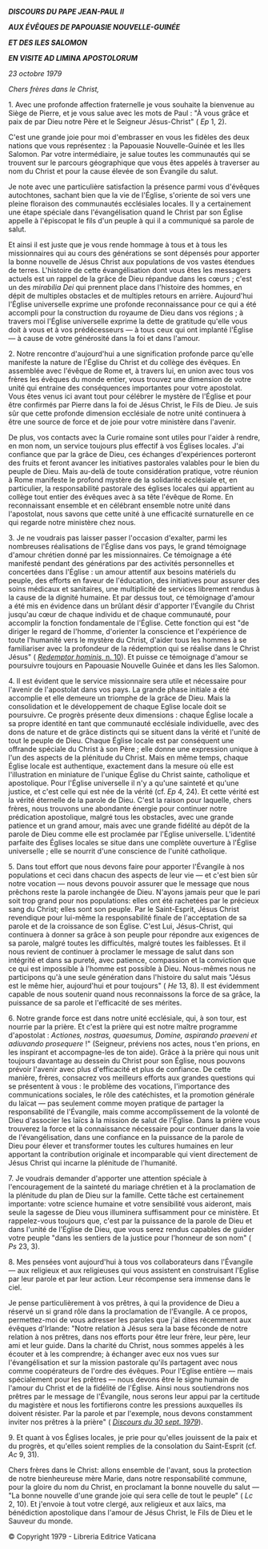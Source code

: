 ***DISCOURS DU PAPE JEAN-PAUL II***

***AUX ÉVÊQUES DE PAPOUASIE NOUVELLE-GUINÉE***

***ET DES ILES SALOMON***

***EN VISITE AD LIMINA APOSTOLORUM***

*23 octobre 1979*

*Chers frères dans le Christ,*

1. Avec une profonde affection fraternelle je vous souhaite la bienvenue au Siège de Pierre, et je vous salue avec les mots de Paul : "À vous grâce et paix de par Dieu notre Père et le Seigneur Jésus-Christ" ( *Ep* 1, 2).

C'est une grande joie pour moi d'embrasser en vous les fidèles des deux nations que vous représentez : la Papouasie Nouvelle-Guinée et les Iles Salomon. Par votre intermédiaire, je salue toutes les communautés qui se trouvent sur le parcours géographique que vous êtes appelés à traverser au nom du Christ et pour la cause élevée de son Évangile du salut.

Je note avec une particulière satisfaction la présence parmi vous d'évêques autochtones, sachant bien que la vie de l'Église, s'oriente de soi vers une pleine floraison des communautés ecclésiales locales. Il y a certainement une étape spéciale dans l'évangélisation quand le Christ par son Église appelle à l'épiscopat le fils d'un peuple à qui il a communiqué sa parole de salut.

Et ainsi il est juste que je vous rende hommage à tous et à tous les missionnaires qui au cours des générations se sont dépensés pour apporter la bonne nouvelle de Jésus Christ aux populations de vos vastes étendues de terres. L'histoire de cette évangélisation dont vous êtes les messagers actuels est un rappel de la grâce de Dieu répandue dans les cœurs ; c'est un des *mirabilia Dei* qui prennent place dans l'histoire des hommes, en dépit de multiples obstacles et de multiples retours en arrière. Aujourd'hui l'Église universelle exprime une profonde reconnaissance pour ce qui a été accompli pour la construction du royaume de Dieu dans vos régions ; à travers moi l'Église universelle exprime la dette de gratitude qu'elle vous doit à vous et à vos prédécesseurs — à tous ceux qui ont implanté l'Église — à cause de votre générosité dans la foi et dans l'amour.

2. Notre rencontre d'aujourd'hui a une signification profonde parce qu'elle manifeste la nature de l'Église du Christ et du collège des évêques. En assemblée avec l'évêque de Rome et, à travers lui, en union avec tous vos frères les évêques du monde entier, vous trouvez une dimension de votre unité qui entraine des conséquences importantes pour votre apostolat. Vous êtes venus ici avant tout pour célébrer le mystère de l'Église et pour être confirmés par Pierre dans la foi de Jésus Christ, le Fils de Dieu. Je suis sûr que cette profonde dimension ecclésiale de notre unité continuera à être une source de force et de joie pour votre ministère dans l'avenir.

De plus, vos contacts avec la Curie romaine sont utiles pour l'aider à rendre, en mon nom, un service toujours plus effectif à vos Églises locales. J'ai confiance que par la grâce de Dieu, ces échanges d'expériences porteront des fruits et feront avancer les initiatives pastorales valables pour le bien du peuple de Dieu. Mais au-delà de toute considération pratique, votre réunion à Rome manifeste le profond mystère de la solidarité ecclésiale et, en particulier, la responsabilité pastorale des églises locales qui appartient au collège tout entier des évêques avec à sa tête l'évêque de Rome. En reconnaissant ensemble et en célébrant ensemble notre unité dans l'apostolat, nous savons que cette unité à une efficacité surnaturelle en ce qui regarde notre ministère chez nous.

3. Je ne voudrais pas laisser passer l'occasion d'exalter, parmi les nombreuses réalisations de l'Église dans vos pays, le grand témoignage d'amour chrétien donné par les missionnaires. Ce témoignage a été manifesté pendant des générations par des activités personnelles et concertées dans l'Église : un amour attentif aux besoins matériels du peuple, des efforts en faveur de l'éducation, des initiatives pour assurer des soins médicaux et sanitaires, une multiplicité de services librement rendus à la cause de la dignité humaine. Et par dessus tout, ce témoignage d'amour a été mis en évidence dans un brûlant désir d'apporter l'Évangile du Christ jusqu'au cœur de chaque individu et de chaque communauté, pour accomplir la fonction fondamentale de l'Église. Cette fonction qui est "de diriger le regard de l'homme, d'orienter la conscience et l'expérience de toute l'humanité vers le mystère du Christ, d'aider tous les hommes à se familiariser avec la profondeur de la rédemption qui se réalise dans le Christ Jésus" ( [*Redemptor hominis*, n. 10](http://www.vatican.va/edocs/FRA0077/__P3.HTM)). Et puisse ce témoignage d'amour se poursuivre toujours en Papouasie Nouvelle Guinée et dans les Iles Salomon.

4. Il est évident que le service missionnaire sera utile et nécessaire pour l'avenir de l'apostolat dans vos pays. La grande phase initiale a été accomplie et elle demeure un triomphe de la grâce de Dieu. Mais la consolidation et le développement de chaque Eglise locale doit se poursuivre. Ce progrès présente deux dimensions : chaque Église locale a sa propre identité en tant que communauté ecclésiale individuelle, avec des dons de nature et de grâce distincts qui se situent dans la vérité et l'unité de tout le peuple de Dieu. Chaque Église locale est par conséquent une offrande spéciale du Christ à son Père ; elle donne une expression unique à l'un des aspects de la plénitude du Christ. Mais en même temps, chaque Église locale est authentique, exactement dans la mesure où elle est l'illustration en miniature de l'unique Église du Christ sainte, catholique et apostolique. Pour l'Église universelle il n'y a qu'une sainteté et qu'une justice, et c'est celle qui est née de la vérité (cf. *Ep* 4, 24). Et cette vérité est la vérité éternelle de la parole de Dieu. C'est la raison pour laquelle, chers frères, nous trouvons une abondante énergie pour continuer notre prédication apostolique, malgré tous les obstacles, avec une grande patience et un grand amour, mais avec une grande fidélité au dépôt de la parole de Dieu comme elle est proclamée par l'Église universelle. L'identité parfaite des Églises locales se situe dans une complète ouverture à l'Église universelle ; elle se nourrit d'une conscience de l'unité catholique.

5. Dans tout effort que nous devons faire pour apporter l'Évangile à nos populations et ceci dans chacun des aspects de leur vie — et c'est bien sûr notre vocation — nous devons pouvoir assurer que le message que nous prêchons reste la parole inchangée de Dieu. N'ayons jamais peur que le pari soit trop grand pour nos populations: elles ont été rachetées par le précieux sang du Christ; elles sont son peuple. Par le Saint-Esprit, Jésus Christ revendique pour lui-même la responsabilité finale de l'acceptation de sa parole et de la croissance de son Église. C'est Lui, Jésus-Christ, qui continuera à donner sa grâce à son peuple pour répondre aux exigences de sa parole, malgré toutes les difficultés, malgré toutes les faiblesses. Et il nous revient de continuer à proclamer le message de salut dans son intégrité et dans sa pureté, avec patience, compassion et la conviction que ce qui est impossible à l'homme est possible à Dieu. Nous-mêmes nous ne participons qu'à une seule génération dans l'histoire du salut mais "Jésus est le même hier, aujourd'hui et pour toujours" ( *He* 13, 8). Il est évidemment capable de nous soutenir quand nous reconnaissons la force de sa grâce, la puissance de sa parole et l'efficacité de ses mérites.

6. Notre grande force est dans notre unité ecclésiale, qui, à son tour, est nourrie par la prière. Et c'est la prière qui est notre maître programme d'apostolat : *Actiones, nostras, quaesumus, Domine, aspirando praeveni et adiuvando prosequere* !" (Seigneur, préviens nos actes, nous t'en prions, en les inspirant et accompagne-les de ton aide). Grâce à la prière qui nous unit toujours davantage au dessein du Christ pour son Église, nous pouvons prévoir l'avenir avec plus d'efficacité et plus de confiance. De cette manière, frères, consacrez vos meilleurs efforts aux grandes questions qui se présentent à vous : le problème des vocations, l'importance des communications sociales, le rôle des catéchistes, et la promotion générale du laïcat — pas seulement comme moyen pratique de partager la responsabilité de l'Évangile, mais comme accomplissement de la volonté de Dieu d'associer les laïcs à la mission de salut de l'Église. Dans la prière vous trouverez la force et la connaissance nécessaire pour continuer dans la voie de l'évangélisation, dans une confiance en la puissance de la parole de Dieu pour élever et transformer toutes les cultures humaines en leur apportant la contribution originale et incomparable qui vient directement de Jésus Christ qui incarne la plénitude de l'humanité.

7. Je voudrais demander d'apporter une attention spéciale à l'encouragement de la sainteté du mariage chrétien et à la proclamation de la plénitude du plan de Dieu sur la famille. Cette tâche est certainement importante: votre science humaine et votre sensibilité vous aideront, mais seule la sagesse de Dieu vous illuminera suffisamment pour ce ministère. Et rappelez-vous toujours que, c'est par la puissance de la parole de Dieu et dans l'unité de l'Église de Dieu, que vous serez rendus capables de guider votre peuple "dans les sentiers de la justice pour l'honneur de son nom" ( *Ps* 23, 3).

8. Mes pensées vont aujourd'hui à tous vos collaborateurs dans l'Évangile — aux religieux et aux religieuses qui vous assistent en construisant l'Eglise par leur parole et par leur action. Leur récompense sera immense dans le ciel.

Je pense particulièrement à vos prêtres, à qui la providence de Dieu a réservé un si grand rôle dans la proclamation de l'Evangile. A ce propos, permettez-moi de vous adresser les paroles que j'ai dites récemment aux évêques d'Irlande: "Notre relation à Jésus sera la base féconde de notre relation à nos prêtres, dans nos efforts pour être leur frère, leur père, leur ami et leur guide. Dans la charité du Christ, nous sommes appelés à les écouter et à les comprendre; à échanger avec eux nos vues sur l'évangélisation et sur la mission pastorale qu'ils partagent avec nous comme coopérateurs de l'ordre des évêques. Pour l'Eglise entière — mais spécialement pour les prêtres — nous devons être le signe humain de l'amour du Christ et de la fidélité de l'Église. Ainsi nous soutiendrons nos prêtres par le message de l'Évangile, nous serons leur appui par la certitude du magistère et nous les fortifierons contre les pressions auxquelles ils doivent résister. Par la parole et par l'exemple, nous devons constamment inviter nos prêtres à la prière" ( *[Discours du 30 sept. 1979](http://www.vatican.va/holy_father/john_paul_ii/speeches/1979/september/documents/hf_jp-ii_spe_19790930_irlanda-knock-vescovi_fr.html)*).

9. Et quant à vos Églises locales, je prie pour qu'elles jouissent de la paix et du progrès, et qu'elles soient remplies de la consolation du Saint-Esprit (cf. *Ac* 9, 31).

Chers frères dans le Christ: allons ensemble de l'avant, sous la protection de notre bienheureuse mère Marie, dans notre responsabilité commune, pour la gloire du nom du Christ, en proclamant la bonne nouvelle du salut — "La bonne nouvelle d'une grande joie qui sera celle de tout le peuple" ( *Lc* 2, 10). Et j'envoie à tout votre clergé, aux religieux et aux laïcs, ma bénédiction apostolique dans l'amour de Jésus Christ, le Fils de Dieu et le Sauveur du monde.

© Copyright 1979 - Libreria Editrice Vaticana